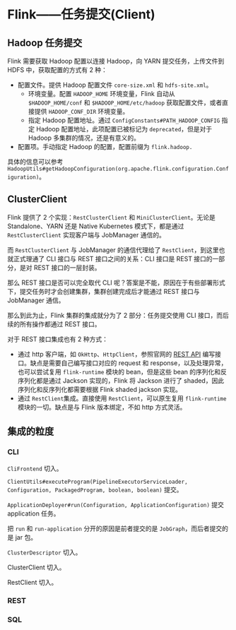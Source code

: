 # Flink——任务提交(Client)

## Hadoop 任务提交

Flink 需要获取 Hadoop 配置以连接 Hadoop，向 YARN 提交任务，上传文件到 HDFS 中，获取配置的方式有 2 种：

* 配置文件。提供 Hadoop 配置文件 `core-size.xml` 和 `hdfs-site.xml`。
    * 环境变量。配置 `HADOOP_HOME` 环境变量，Flink 自动从 `$HADOOP_HOME/conf` 和 `$HADOOP_HOME/etc/hadoop` 获取配置文件，或者直接提供 `HADOOP_CONF_DIR` 环境变量。
    * 指定 Hadoop 配置地址。通过 `ConfigConstants#PATH_HADOOP_CONFIG` 指定 Hadoop 配置地址，此项配置已被标记为 `deprecated`，但是对于 Hadoop 多集群的情况，还是有意义的。
* 配置项。手动指定 Hadoop 的配置，配置前缀为 `flink.hadoop.`

具体的信息可以参考 `HadoopUtils#getHadoopConfiguration(org.apache.flink.configuration.Configuration)`。

## ClusterClient

Flink 提供了 2 个实现：`RestClusterClient` 和 `MiniClusterClient`。无论是 Standalone、YARN 还是 Native Kubernetes 模式下，都是通过 `RestClusterClient` 实现客户端与 JobManager 通信的。

而 `RestClusterClient` 与 JobManager 的通信代理给了 `RestClient`，到这里也就正式理通了 CLI 接口与 REST 接口之间的关系：CLI 接口是 REST 接口的一部分，是对 REST 接口的一层封装。

那么 REST 接口是否可以完全取代 CLI 呢？答案是不能，原因在于有些部署形式下，提交任务时才会创建集群，集群创建完成后才能通过 REST 接口与 JobManager 通信。

那么到此为止，Flink 集群的集成就分为了 2 部分：任务提交使用 CLI 接口，而后续的所有操作都通过 REST 接口。



对于 REST 接口集成也有 2 种方式：

* 通过 http 客户端，如 `OkHttp`、`HttpClient`，参照官网的 [REST API](https://nightlies.apache.org/flink/flink-docs-master/docs/ops/rest_api/) 编写接口。缺点是需要自己编写接口对应的 request 和 response，以及处理异常，也可以尝试复用 `flink-runtime` 模块的 bean，但是这些 bean 的序列化和反序列化都是通过 Jackson 实现的，Flink 将 Jackson 进行了 shaded，因此序列化和反序列化都需要根据 Flink shaded jackson 实现。
* 通过 `RestClient`集成。直接使用 `RestClient`，可以原生复用 `flink-runtime` 模块的一切。缺点是与 Flink 版本绑定，不如 http 方式灵活。



## 集成的粒度

### CLI

`CliFrontend` 切入。

`ClientUtils#executeProgram(PipelineExecutorServiceLoader, Configuration, PackagedProgram, boolean, boolean)` 提交。

`ApplicationDeployer#run(Configuration, ApplicationConfiguration)` 提交 application 任务。

把 `run` 和 `run-application` 分开的原因是前者提交的是 `JobGraph`，而后者提交的是 jar 包。



`ClusterDescriptor` 切入。



ClusterClient 切入。



RestClient 切入。



### REST



### SQL




